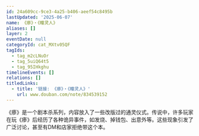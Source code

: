 ```yaml
---
id: 24a609cc-9ce3-4a25-b406-aeef54c8495b
lastUpdated: '2025-06-07'
name: 《瘆》・《瞳灵人》
aliases: []
layer: 2
eventDate: null
categoryId: cat_MXtv05QF
tagIds:
  - tag_m2cLNuOr
  - tag_5uiQ64t5
  - tag_95IHkghu
timelineEvents: []
relations: []
titledLinks:
  - title: '链接: 《瘆》・《瞳灵人》'
    url: www.douban.com/note/834539152
---
```

《瘆》是一个剧本杀系列，内容放入了一些改版过的通灵仪式。传说中，许多玩家在玩《瘆》后经历了各种诡异事件，如发烧、掉钱包、出意外等。这些现象引发了广泛讨论，甚至有DM和店家拒绝带这个本。
